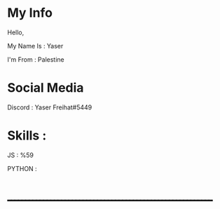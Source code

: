 # My Info

Hello, 

My Name Is : Yaser

I'm From : Palestine

# Social Media 

Discord : Yaser Freihat#5449

# Skills : 

JS : %59

PYTHON : 


# ـــــــــــــــــــــــــــــــــــــــــــــــــــــــــ
